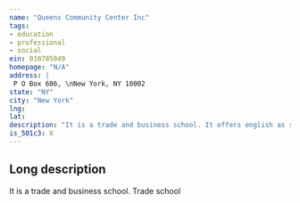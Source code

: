 ```yaml
---
name: "Queens Community Center Inc"
tags:
- education
- professional
- social
ein: 010785049
homepage: "N/A"
address: |
 P O Box 686, \nNew York, NY 10002
state: "NY"
city: "New York"
lng: 
lat: 
description: "It is a trade and business school. It offers english as second language,pharmacy technician, home health aide, office technology and accounting programs. "
is_501c3: X
---
```


## Long description

It is a trade and business school. Trade school
